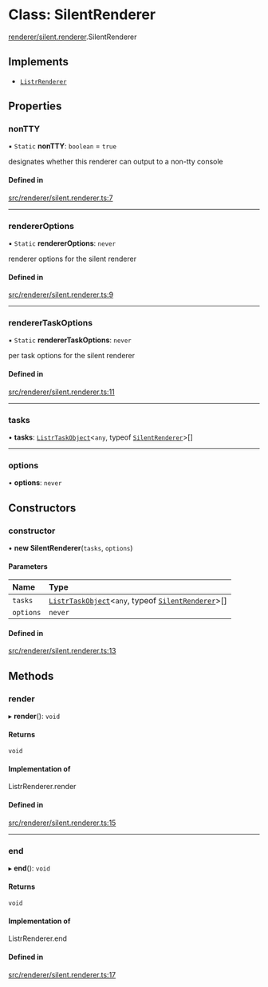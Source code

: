 # Class: SilentRenderer

[renderer/silent.renderer](../modules/renderer_silent_renderer.md).SilentRenderer

## Implements

- [`ListrRenderer`](index.ListrRenderer.md)

## Properties

### nonTTY

▪ `Static` **nonTTY**: `boolean` = `true`

designates whether this renderer can output to a non-tty console

#### Defined in

[src/renderer/silent.renderer.ts:7](https://github.com/cenk1cenk2/listr2/blob/70fdfc5/src/renderer/silent.renderer.ts#L7)

___

### rendererOptions

▪ `Static` **rendererOptions**: `never`

renderer options for the silent renderer

#### Defined in

[src/renderer/silent.renderer.ts:9](https://github.com/cenk1cenk2/listr2/blob/70fdfc5/src/renderer/silent.renderer.ts#L9)

___

### rendererTaskOptions

▪ `Static` **rendererTaskOptions**: `never`

per task options for the silent renderer

#### Defined in

[src/renderer/silent.renderer.ts:11](https://github.com/cenk1cenk2/listr2/blob/70fdfc5/src/renderer/silent.renderer.ts#L11)

___

### tasks

• **tasks**: [`ListrTaskObject`](index.ListrTaskObject.md)<`any`, typeof [`SilentRenderer`](renderer_silent_renderer.SilentRenderer.md)\>[]

___

### options

• **options**: `never`

## Constructors

### constructor

• **new SilentRenderer**(`tasks`, `options`)

#### Parameters

| Name | Type |
| :------ | :------ |
| `tasks` | [`ListrTaskObject`](index.ListrTaskObject.md)<`any`, typeof [`SilentRenderer`](renderer_silent_renderer.SilentRenderer.md)\>[] |
| `options` | `never` |

#### Defined in

[src/renderer/silent.renderer.ts:13](https://github.com/cenk1cenk2/listr2/blob/70fdfc5/src/renderer/silent.renderer.ts#L13)

## Methods

### render

▸ **render**(): `void`

#### Returns

`void`

#### Implementation of

ListrRenderer.render

#### Defined in

[src/renderer/silent.renderer.ts:15](https://github.com/cenk1cenk2/listr2/blob/70fdfc5/src/renderer/silent.renderer.ts#L15)

___

### end

▸ **end**(): `void`

#### Returns

`void`

#### Implementation of

ListrRenderer.end

#### Defined in

[src/renderer/silent.renderer.ts:17](https://github.com/cenk1cenk2/listr2/blob/70fdfc5/src/renderer/silent.renderer.ts#L17)
